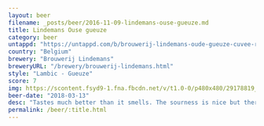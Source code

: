 ```yaml
---
layout: beer
filename: _posts/beer/2016-11-09-lindemans-ouse-gueuze.md
title: Lindemans Ouse gueuze
category: beer
untappd: "https://untappd.com/b/brouwerij-lindemans-oude-gueuze-cuvee-rene/37623"
country: "Belgium"
brewery: "Brouwerij Lindemans"
breweryURL: "/brewery/brouwerij-lindemans.html"
style: "Lambic - Gueuze"
score: 7
img: https://scontent.fsyd9-1.fna.fbcdn.net/v/t1.0-0/p480x480/29178819_10156095063408745_762988939995774976_o.jpg?_nc_cat=101&_nc_sid=e007fa&_nc_ohc=ojhmg-nKLIYAX8_f24Q&_nc_ht=scontent.fsyd9-1.fna&tp=6&oh=6d4295b78979ec327bc8f4cecff0b1b0&oe=5F934B98
beer-date: "2018-03-13"
desc: "Tastes much better than it smells. The sourness is nice but there’s something which tastes slightly off. An interesting beer"
permalink: /beer/:title.html
---
```

